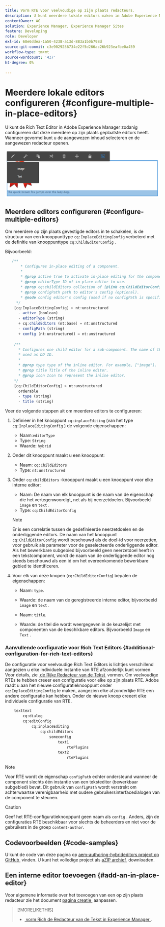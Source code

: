 ```yaml
---
title: Vorm RTE voor veelvoudige op zijn plaats redacteurs.
description: U kunt meerdere lokale editors maken in Adobe Experience Manager door de Rich Text Editor te configureren.
contentOwner: AG
solution: Experience Manager, Experience Manager Sites
feature: Developing
role: Developer
exl-id: 68e6ddea-1a50-4238-a13d-883a1b0b798d
source-git-commit: c3e9029236734e22f5d266ac26b923eafbe0a459
workflow-type: tm+mt
source-wordcount: '437'
ht-degree: 0%

---
```


# Meerdere lokale editors configureren {#configure-multiple-in-place-editors}

U kunt de Rich Text Editor in Adobe Experience Manager zodanig configureren dat deze meerdere op zijn plaats geplaatste editors heeft. Wanneer gevormd kunt u de aangewezen inhoud selecteren en de aangewezen redacteur openen.

![&#x200B; een specifieke op zijn plaats redacteur &#x200B;](assets/rte-inplace-editor.png)

## Meerdere editors configureren {#configure-multiple-editors}

Om meerdere op zijn plaats gevestigde editors in te schakelen, is de structuur van een knooppunttype `cq:InplaceEditingConfig` verbeterd met de definitie van knooppunttype `cq:ChildEditorConfig` .

Bijvoorbeeld:

```js
   /**
       * Configures in-place editing of a component.
       *
       * @prop active true to activate in-place editing for the component.
       * @prop editorType ID of in-place editor to use.
       * @prop cq:childEditors collection of {@link cq:ChildEditorConfig} nodes.
       * @prop configPath path to editor's config (optional).
       * @node config editor's config (used if no configPath is specified; optional).
     */
    [cq:InplaceEditingConfig] > nt:unstructured
      - active (boolean)
      - editorType (string)
      + cq:childEditors (nt:base) = nt:unstructured
      - configPath (string)
      + config (nt:unstructured) = nt:unstructured

    /**
      * Configures one child editor for a sub-component. The name of the this node is
      * used as DD ID.
      *
      * @prop type type of the inline editor. For example, ["image"].
      * @prop title Title of the inline editor.
      * @prop icon Icon to represent the inline editor.
    */
    [cq:ChildEditorConfig] > nt:unstructured
      orderable
      - type (string)
      - title (string)
```

Voer de volgende stappen uit om meerdere editors te configureren:

1. Definieer in het knooppunt `cq:inplaceEditing` (van het type `cq:InplaceEditingConfig` ) de volgende eigenschappen:

   * Naam:`editorType`
   * Type: `String`
   * Waarde: `hybrid`

1. Onder dit knooppunt maakt u een knooppunt:

   * Naam: `cq:ChildEditors`
   * Type: `nt:unstructured`

1. Onder `cq:childEditors` -knooppunt maakt u een knooppunt voor elke interne editor:

   * Naam: De naam van elk knooppunt is de naam van de eigenschap die het vertegenwoordigt, net als bij neerzetdoelen. Bijvoorbeeld `image` en `text` .
   * Type: `cq:ChildEditorConfig`

   >[!NOTE]
   >
   >Er is een correlatie tussen de gedefinieerde neerzetdoelen en de onderliggende editors. De naam van het knooppunt `cq:ChildEditorConfig` wordt beschouwd als de doel-id voor neerzetten, voor gebruik als parameter voor de geselecteerde onderliggende editor. Als het bewerkbare subgebied bijvoorbeeld geen neerzetdoel heeft in een tekstcomponent, wordt de naam van de onderliggende editor nog steeds beschouwd als een id om het overeenkomende bewerkbare gebied te identificeren.

1. Voor elk van deze knopen (`cq:ChildEditorConfig`) bepalen de eigenschappen:

   * Naam: `type`.
   * Waarde: de naam van de geregistreerde interne editor, bijvoorbeeld `image` en `text` .

   * Naam: `title`.
   * Waarde: de titel die wordt weergegeven in de keuzelijst met componenten van de beschikbare editors. Bijvoorbeeld `Image` en `Text` .

### Aanvullende configuratie voor Rich Text Editors {#additional-configuration-for-rich-text-editors}

De configuratie voor veelvoudige Rich Text Editors is lichtjes verschillend aangezien u elke individuele instantie van RTE afzonderlijk kunt vormen. Voor details, zie [&#x200B; de Rijke Redacteur van de Tekst &#x200B;](/help/sites-administering/rich-text-editor.md) vormen. Om veelvoudige RTEs te hebben creeer een configuratie voor elke op zijn plaats RTE. Adobe raadt u aan het nieuwe configuratieknooppunt onder `cq:InplaceEditingConfig` te maken, aangezien elke afzonderlijke RTE een andere configuratie kan hebben. Onder de nieuwe knoop creeert elke individuele configuratie van RTE.

```xml
    texttext
        cq:dialog
        cq:editConfig
            cq:inplaceEditing
                cq:childEditors
                    someconfig
                        text1
                            rtePlugins
                        text2
                            rtePlugins
```

>[!NOTE]
>
>Voor RTE wordt de eigenschap `configPath` echter ondersteund wanneer de component slechts één instantie van een teksteditor (bewerkbaar subgebied) bevat. Dit gebruik van `configPath` wordt verstrekt om achterwaartse verenigbaarheid met oudere gebruikersinterfacedialogen van de component te steunen.

>[!CAUTION]
>
>Geef het RTE-configuratieknooppunt geen naam als `config` . Anders, zijn de configuraties RTE beschikbaar voor slechts de beheerders en niet voor de gebruikers in de groep `content-author`.

## Codevoorbeelden {#code-samples}

U kunt de code van deze pagina op [&#x200B; aem-authoring-hybrideditors project op GitHub &#x200B;](https://github.com/Adobe-Marketing-Cloud/aem-authoring-hybrideditors) vinden. U kunt het volledige project als [&#x200B; aZIP archief &#x200B;](https://github.com/Adobe-Marketing-Cloud/aem-authoring-hybrideditors/archive/master.zip) downloaden.

## Een interne editor toevoegen {#add-an-in-place-editor}

Voor algemene informatie over het toevoegen van een op zijn plaats redacteur zie het document [&#x200B; pagina creatie &#x200B;](/help/sites-developing/customizing-page-authoring-touch.md#add-new-in-place-editor) aanpassen.

>[!MORELIKETHIS]
>
>* [&#x200B; vorm Rich de Redacteur van de Tekst in Experience Manager &#x200B;](/help/sites-administering/rich-text-editor.md).

